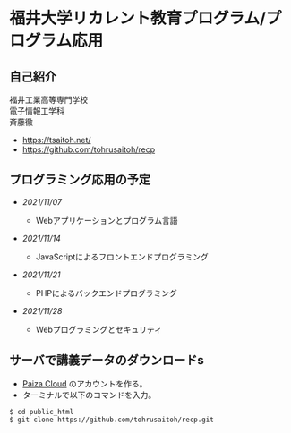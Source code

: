 # 福井大学リカレント教育プログラム/プログラム応用

## 自己紹介
福井工業高等専門学校  
電子情報工学科  
斉藤徹  
- https://tsaitoh.net/
- https://github.com/tohrusaitoh/recp

## プログラミング応用の予定
- *2021/11/07*
	- Webアプリケーションとプログラム言語

- *2021/11/14*
	- JavaScriptによるフロントエンドプログラミング

- *2021/11/21*
	- PHPによるバックエンドプログラミング
	
- *2021/11/28*
	- Webプログラミングとセキュリティ

## サーバで講義データのダウンロードs

- [Paiza Cloud](https://paiza.cloud/ja/) のアカウントを作る。
- ターミナルで以下のコマンドを入力。
~~~
$ cd public_html
$ git clone https://github.com/tohrusaitoh/recp.git
~~~

